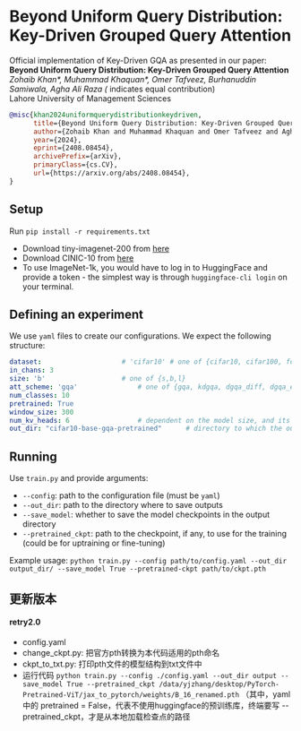 # Beyond Uniform Query Distribution: Key-Driven Grouped Query Attention

Official implementation of Key-Driven GQA as presented in our paper:
**Beyond Uniform Query Distribution: Key-Driven Grouped Query Attention** </br>
*Zohaib Khan\*, Muhammad Khaquan\*, Omer Tafveez, Burhanuddin Samiwala, Agha Ali Raza (* indicates equal contribution) <br>
Lahore University of Management Sciences  <br>

```bibtex
@misc{khan2024uniformquerydistributionkeydriven,
      title={Beyond Uniform Query Distribution: Key-Driven Grouped Query Attention}, 
      author={Zohaib Khan and Muhammad Khaquan and Omer Tafveez and Agha Ali Raza},
      year={2024},
      eprint={2408.08454},
      archivePrefix={arXiv},
      primaryClass={cs.CV},
      url={https://arxiv.org/abs/2408.08454}, 
}
```

## Setup

Run `pip install -r requirements.txt`

* Download tiny-imagenet-200 from [here](http://cs231n.stanford.edu/tiny-imagenet-200.zip)
* Download CINIC-10 from [here](https://datashare.is.ed.ac.uk/bitstream/handle/10283/3192/CINIC-10.tar.gz)
* To use ImageNet-1k, you would have to log in to HuggingFace and provide a token - the simplest way is through `huggingface-cli login` on your terminal.

## Defining an experiment

We use `yaml` files to create our configurations. We expect the following structure:
```yaml
dataset: 					# 'cifar10' # one of {cifar10, cifar100, food101, tiny-imagenet-200}
in_chans: 3
size: 'b'					# one of {s,b,l}
att_scheme: 'gqa'				# one of {gqa, kdgqa, dgqa_diff, dgqa_ema, pgqa}
num_classes: 10
pretrained: True
window_size: 300
num_kv_heads: 6					# dependent on the model size, and its number of heads
out_dir: "cifar10-base-gqa-pretrained"		# directory to which the outputs are saved
```

## Running

Use `train.py` and provide arguments:
- `--config`: path to the configuration file (must be `yaml`)
- `--out_dir`: path to the directory where to save outputs
- `--save_model`: whether to save the model checkpoints in the output directory
- `--pretrained_ckpt`: path to the checkpoint, if any, to use for the training (could be for uptraining or fine-tuning)

Example usage: `python train.py --config path/to/config.yaml --out_dir output_dir/ --save_model True --pretrained-ckpt path/to/ckpt.pth`

## 更新版本

#### retry2.0

- config.yaml
- change_ckpt.py: 把官方pth转换为本代码适用的pth命名
- ckpt_to_txt.py: 打印pth文件的模型结构到txt文件中
- 运行代码 `python train.py --config ./config.yaml --out_dir output --save_model True --pretrained_ckpt /data/yjzhang/desktop/PyTorch-Pretrained-ViT/jax_to_pytorch/weights/B_16_renamed.pth`  （其中，yaml中的 pretrained = False，代表不使用huggingface的预训练库，终端要写 --pretrained_ckpt，才是从本地加载检查点的路径
